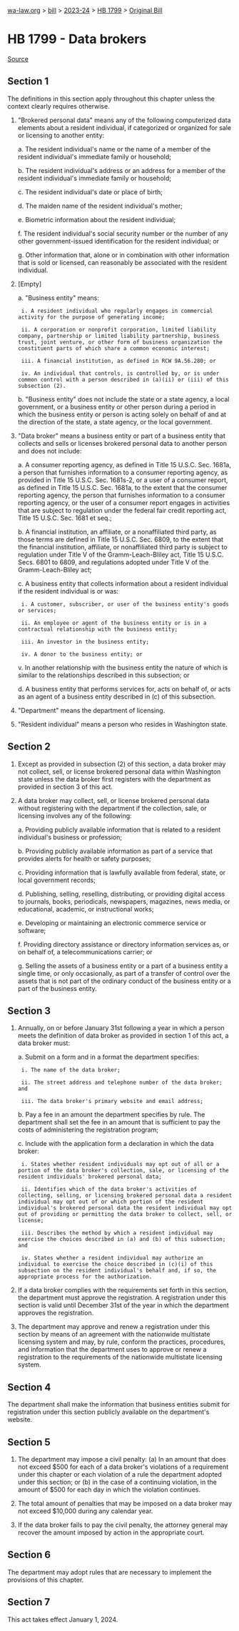 [wa-law.org](/) > [bill](/bill/) > [2023-24](/bill/2023-24/) > [HB 1799](/bill/2023-24/hb/1799/) > [Original Bill](/bill/2023-24/hb/1799/1/)

# HB 1799 - Data brokers

[Source](http://lawfilesext.leg.wa.gov/biennium/2023-24/Pdf/Bills/House%20Bills/1799.pdf)

## Section 1
The definitions in this section apply throughout this chapter unless the context clearly requires otherwise.

1. "Brokered personal data" means any of the following computerized data elements about a resident individual, if categorized or organized for sale or licensing to another entity:

    a. The resident individual's name or the name of a member of the resident individual's immediate family or household;

    b. The resident individual's address or an address for a member of the resident individual's immediate family or household;

    c. The resident individual's date or place of birth;

    d. The maiden name of the resident individual's mother;

    e. Biometric information about the resident individual;

    f. The resident individual's social security number or the number of any other government-issued identification for the resident individual; or

    g. Other information that, alone or in combination with other information that is sold or licensed, can reasonably be associated with the resident individual.

2. [Empty]

    a. "Business entity" means:

        i. A resident individual who regularly engages in commercial activity for the purpose of generating income;

        ii. A corporation or nonprofit corporation, limited liability company, partnership or limited liability partnership, business trust, joint venture, or other form of business organization the constituent parts of which share a common economic interest;

        iii. A financial institution, as defined in RCW 9A.56.280; or

        iv. An individual that controls, is controlled by, or is under common control with a person described in (a)(ii) or (iii) of this subsection (2).

    b. "Business entity" does not include the state or a state agency, a local government, or a business entity or other person during a period in which the business entity or person is acting solely on behalf of and at the direction of the state, a state agency, or the local government.

3. "Data broker" means a business entity or part of a business entity that collects and sells or licenses brokered personal data to another person and does not include:

    a. A consumer reporting agency, as defined in Title 15 U.S.C. Sec. 1681a, a person that furnishes information to a consumer reporting agency, as provided in Title 15 U.S.C. Sec. 1681s-2, or a user of a consumer report, as defined in Title 15 U.S.C. Sec. 1681a, to the extent that the consumer reporting agency, the person that furnishes information to a consumer reporting agency, or the user of a consumer report engages in activities that are subject to regulation under the federal fair credit reporting act, Title 15 U.S.C. Sec. 1681 et seq.;

    b. A financial institution, an affiliate, or a nonaffiliated third party, as those terms are defined in Title 15 U.S.C. Sec. 6809, to the extent that the financial institution, affiliate, or nonaffiliated third party is subject to regulation under Title V of the Gramm-Leach-Bliley act, Title 15 U.S.C. Secs. 6801 to 6809, and regulations adopted under Title V of the Gramm-Leach-Bliley act;

    c. A business entity that collects information about a resident individual if the resident individual is or was:

        i. A customer, subscriber, or user of the business entity's goods or services;

        ii. An employee or agent of the business entity or is in a contractual relationship with the business entity;

        iii. An investor in the business entity;

        iv. A donor to the business entity; or

    v. In another relationship with the business entity the nature of which is similar to the relationships described in this subsection; or

    d. A business entity that performs services for, acts on behalf of, or acts as an agent of a business entity described in (c) of this subsection.

4. "Department" means the department of licensing.

5. "Resident individual" means a person who resides in Washington state.

## Section 2
1. Except as provided in subsection (2) of this section, a data broker may not collect, sell, or license brokered personal data within Washington state unless the data broker first registers with the department as provided in section 3 of this act.

2. A data broker may collect, sell, or license brokered personal data without registering with the department if the collection, sale, or licensing involves any of the following:

    a. Providing publicly available information that is related to a resident individual's business or profession;

    b. Providing publicly available information as part of a service that provides alerts for health or safety purposes;

    c. Providing information that is lawfully available from federal, state, or local government records;

    d. Publishing, selling, reselling, distributing, or providing digital access to journals, books, periodicals, newspapers, magazines, news media, or educational, academic, or instructional works;

    e. Developing or maintaining an electronic commerce service or software;

    f. Providing directory assistance or directory information services as, or on behalf of, a telecommunications carrier; or

    g. Selling the assets of a business entity or a part of a business entity a single time, or only occasionally, as part of a transfer of control over the assets that is not part of the ordinary conduct of the business entity or a part of the business entity.

## Section 3
1. Annually, on or before January 31st following a year in which a person meets the definition of data broker as provided in section 1 of this act, a data broker must:

    a. Submit on a form and in a format the department specifies:

        i. The name of the data broker;

        ii. The street address and telephone number of the data broker; and

        iii. The data broker's primary website and email address;

    b. Pay a fee in an amount the department specifies by rule. The department shall set the fee in an amount that is sufficient to pay the costs of administering the registration program;

    c. Include with the application form a declaration in which the data broker:

        i. States whether resident individuals may opt out of all or a portion of the data broker's collection, sale, or licensing of the resident individuals' brokered personal data;

        ii. Identifies which of the data broker's activities of collecting, selling, or licensing brokered personal data a resident individual may opt out of or which portion of the resident individual's brokered personal data the resident individual may opt out of providing or permitting the data broker to collect, sell, or license;

        iii. Describes the method by which a resident individual may exercise the choices described in (a) and (b) of this subsection; and

        iv. States whether a resident individual may authorize an individual to exercise the choice described in (c)(i) of this subsection on the resident individual's behalf and, if so, the appropriate process for the authorization.

2. If a data broker complies with the requirements set forth in this section, the department must approve the registration. A registration under this section is valid until December 31st of the year in which the department approves the registration.

3. The department may approve and renew a registration under this section by means of an agreement with the nationwide multistate licensing system and may, by rule, conform the practices, procedures, and information that the department uses to approve or renew a registration to the requirements of the nationwide multistate licensing system.

## Section 4
The department shall make the information that business entities submit for registration under this section publicly available on the department's website.

## Section 5
1. The department may impose a civil penalty: (a) In an amount that does not exceed $500 for each of a data broker's violations of a requirement under this chapter or each violation of a rule the department adopted under this section; or (b) in the case of a continuing violation, in the amount of $500 for each day in which the violation continues.

2. The total amount of penalties that may be imposed on a data broker may not exceed $10,000 during any calendar year.

3. If the data broker fails to pay the civil penalty, the attorney general may recover the amount imposed by action in the appropriate court.

## Section 6
The department may adopt rules that are necessary to implement the provisions of this chapter.

## Section 7
This act takes effect January 1, 2024.
